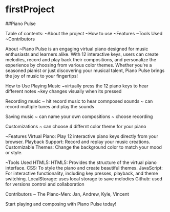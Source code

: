 # firstProject
##Piano Pulse

Table of contents:
  ~About the project
  ~How to use
  ~Features
  ~Tools Used
  ~Contributors

About
  ~Piano Pulse is an engaging virtual piano designed for music enthusiasts and learners alike. With 12 interactive keys, users can create melodies, record and play back their compositions, and personalize the experience by choosing from various color themes.
Whether you're a seasoned pianist or just discovering your musical talent, Piano Pulse brings the joy of music to your fingertips!

How to Use
  Playing Music
  ~virtually press the 12 piano keys to hear different notes
  ~key changes visually when its pressed

Recording music
  ~ hit record music to hear comnposed sounds
  ~ can record multiple tunes and play the sounds

Saving music
  ~ can name your own compositions
  ~ choose recording

Customizations
   ~ can choose 4 differnt color theme for your piano


~Features 
  Virtual Piano: Play 12 interactive piano keys directly from your browser.
  Playback Support: Record and replay your music creations.
  Customizable Themes: Change the background color to match your mood or style.


~Tools Used
  HTML5: HTML5: Provides the structure of the virtual piano interface.
  CSS: To style the piano and create beautiful themes.
  JavaScript: For interactive functionality, including key presses, playback, and theme switching. 
  LocalStorage: uses local storage to save melodies
  Github: used for versions control and collaboration

Contributors
  ~ The Piano-Men: Jan, Andrew, Kyle, Vincent

 Start playing and composing with Piano Pulse today!
